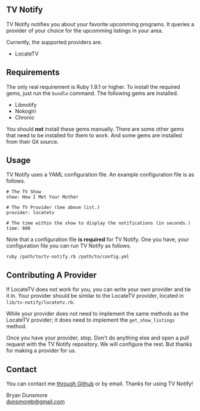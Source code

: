 ## TV Notify

TV Notify notifies you about your favorite upcomming programs. It queries
a provider of your choice for the upcomming listings in your area.

Currently, the supported providers are.

  - LocateTV

## Requirements

The only real requirement is Ruby 1.9.1 or higher. To install the required
gems, just run the `bundle` command. The following gems are installed.

  - Libnotify
  - Nokogiri
  - Chronic

You should **not** install these gems manually. There are some other gems
that need to be installed for them to work. And some gems are installed
from their Git source.

## Usage

TV Notify uses a YAML configuration file. An example configuration file is
as follows.

    # The TV Show
    show: How I Met Your Mother

    # The TV Provider (See above list.)
    provider: locatetv

    # The time within the show to display the notifications (in seconds.)
    time: 600

Note that a configuration file **is required** for TV Notify. One you have,
your configuration file you can run TV Notify as follows.

    ruby /path/to/tv-notify.rb /path/to/config.yml

## Contributing A Provider

If LocateTV does not work for you, you can write your own provider and tie
it in. Your provider should be similar to the LocateTV provider, located in
`lib/tv-notify/locatetv.rb`.

While your provider does not need to implement the same methods as the
LocateTV provider; it does need to implement the `get_show_listings` method.

Once you have your provider, stop. Don't do anything else and open a pull
request with the TV Notify repository. We will configure the rest. But thanks
for making a provider for us.

## Contact

You can contact me [through Github][1] or by email. Thanks for using TV Notify!

  Bryan Dunsmore  
  dunsmoreb@gmail.com

  [1]: https://github.com/dunsmoreb
